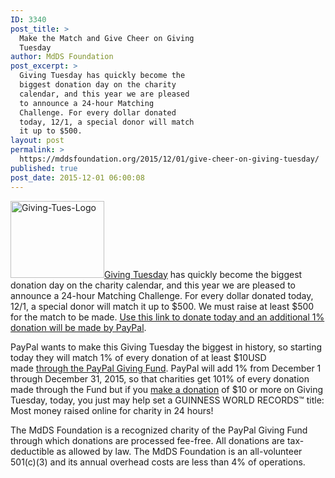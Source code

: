 ```yaml
---
ID: 3340
post_title: >
  Make the Match and Give Cheer on Giving
  Tuesday
author: MdDS Foundation
post_excerpt: >
  Giving Tuesday has quickly become the
  biggest donation day on the charity
  calendar, and this year we are pleased
  to announce a 24-hour Matching
  Challenge. For every dollar donated
  today, 12/1, a special donor will match
  it up to $500.
layout: post
permalink: >
  https://mddsfoundation.org/2015/12/01/give-cheer-on-giving-tuesday/
published: true
post_date: 2015-12-01 06:00:08
---
```

<img class="alignleft wp-image-3413 size-thumbnail" src="https://mddsfoundation.files.wordpress.com/2015/12/giving-tues-logo-e1448939371441.jpg?w=150" alt="Giving-Tues-Logo" width="150" height="123" /><a href="http://givingtuesday.org" target="_blank" rel="noopener">Giving Tuesday</a> has quickly become the biggest donation day on the charity calendar, and this year we are pleased to announce a 24-hour Matching Challenge. For every dollar donated today, 12/1, a special donor will match it up to $500. We must raise at least $500 for the match to be made. <a href="https://www.paypal.com/us/webapps/mpp/search-cause?charityId=23117&amp;s=3" target="_blank" rel="noopener">Use this link to donate today and an additional 1% donation will be made by PayPal</a>.

PayPal wants to make this Giving Tuesday the biggest in history, so starting today they will match 1% of every donation of at least $10USD made <a href="https://www.paypal.com/us/webapps/mpp/search-cause?charityId=23117&amp;s=3" target="_blank" rel="noopener">through the PayPal Giving Fund</a>. PayPal will add <span class="shiftUpper">1% f</span>rom December 1 through December 31, 2015, so that charities get <span class="shiftUpper">101% of every donation made through the Fund </span>but if you <a href="https://www.paypal.com/us/webapps/mpp/search-cause?charityId=23117&amp;s=3" target="_blank" rel="noopener">make a donation</a> of $10 or more on Giving Tuesday, today, you just may help set a <span class="shiftUpper">GUINNESS WORLD RECORDS<span class="shiftUp">™</span></span> title: Most money raised online for charity in 24 hours!

The MdDS Foundation is a recognized charity of the PayPal Giving Fund through which donations are processed fee-free. All donations are tax-deductible as allowed by law. The MdDS Foundation is an all-volunteer 501(c)(3) and its annual overhead costs are less than 4% of operations.